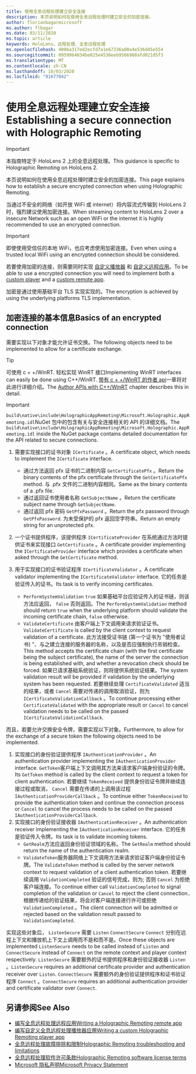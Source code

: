 ```yaml
---
title: 使用全息远程处理建立安全连接
description: 本页说明如何在使用全息远程处理时建立安全的加密连接。
author: florianbagarmicrosoft
ms.author: flbagar
ms.date: 03/11/2020
ms.topic: article
keywords: HoloLens、远程处理、全息远程处理
ms.openlocfilehash: 4006a317ed2ecfd7a1e67336a80a4e536d45e554
ms.sourcegitcommit: 09599b4034be825e4536eeb9566968afd021d5f3
ms.translationtype: MT
ms.contentlocale: zh-CN
ms.lasthandoff: 10/03/2020
ms.locfileid: "91677042"
---
```

# <a name="establishing-a-secure-connection-with-holographic-remoting"></a><span data-ttu-id="e2164-104">使用全息远程处理建立安全连接</span><span class="sxs-lookup"><span data-stu-id="e2164-104">Establishing a secure connection with Holographic Remoting</span></span>

>[!IMPORTANT]
><span data-ttu-id="e2164-105">本指南特定于 HoloLens 2 上的全息远程处理。</span><span class="sxs-lookup"><span data-stu-id="e2164-105">This guidance is specific to Holographic Remoting on HoloLens 2.</span></span>

<span data-ttu-id="e2164-106">本页说明如何在使用全息远程处理时建立安全的加密连接。</span><span class="sxs-lookup"><span data-stu-id="e2164-106">This page explains how to establish a secure encrypted connection when using Holographic Remoting.</span></span>

<span data-ttu-id="e2164-107">当通过不安全的网络（如开放 WiFi 或 internet）将内容流式传输到 HoloLens 2 时，强烈建议使用加密连接。</span><span class="sxs-lookup"><span data-stu-id="e2164-107">When streaming content to HoloLens 2 over a insecure Network such as an open WiFi or the internet it is highly recommended to use an encrypted connection.</span></span>

>[!IMPORTANT]
><span data-ttu-id="e2164-108">即使使用受信任的本地 WiFi，也应考虑使用加密连接。</span><span class="sxs-lookup"><span data-stu-id="e2164-108">Even when using a trusted local WiFi using an encrypted connection should be considered.</span></span>

<span data-ttu-id="e2164-109">若要使用加密的连接，则需要同时实现 [自定义播放器](holographic-remoting-create-player.md) 和 [自定义远程应用](holographic-remoting-create-host.md)。</span><span class="sxs-lookup"><span data-stu-id="e2164-109">To be able to use a encrypted connection you will need to implement both a [custom player](holographic-remoting-create-player.md) and a [custom remote app](holographic-remoting-create-host.md).</span></span>

<span data-ttu-id="e2164-110">加密是通过使用基础平台 TLS 实现实现的。</span><span class="sxs-lookup"><span data-stu-id="e2164-110">The encryption is achieved by using the underlying platforms TLS implementation.</span></span>

## <a name="basics-of-an-encrypted-connection"></a><span data-ttu-id="e2164-111">加密连接的基本信息</span><span class="sxs-lookup"><span data-stu-id="e2164-111">Basics of an encrypted connection</span></span>

<span data-ttu-id="e2164-112">需要实现以下对象才能允许证书交换。</span><span class="sxs-lookup"><span data-stu-id="e2164-112">The following objects need to be implemented to allow for a certificate exchange.</span></span>

>[!TIP]
><span data-ttu-id="e2164-113">可使用 c + +/WinRT. 轻松实现 WinRT 接口</span><span class="sxs-lookup"><span data-stu-id="e2164-113">Implementing WinRT interfaces can easily be done using C++/WinRT.</span></span> <span data-ttu-id="e2164-114">[带有 c + +/WinRT 的作者 api](https://docs.microsoft.com//windows/uwp/cpp-and-winrt-apis/author-apis)一章将对此进行详细介绍。</span><span class="sxs-lookup"><span data-stu-id="e2164-114">The [Author APIs with C++/WinRT](https://docs.microsoft.com//windows/uwp/cpp-and-winrt-apis/author-apis) chapter describes this in detail.</span></span>

>[!IMPORTANT]
><span data-ttu-id="e2164-115">```build\native\include\HolographicAppRemoting\Microsoft.Holographic.AppRemoting.idl```NuGet 包中的包含有关与安全连接相关的 API 的详细文档。</span><span class="sxs-lookup"><span data-stu-id="e2164-115">The ```build\native\include\HolographicAppRemoting\Microsoft.Holographic.AppRemoting.idl``` inside the NuGet package contains detailed documentation for the API related to secure connections.</span></span>

1) <span data-ttu-id="e2164-116">需要实现接口的证书对象 ```ICertificate``` 。</span><span class="sxs-lookup"><span data-stu-id="e2164-116">A certificate object, which needs to implement the ```ICertificate``` interface.</span></span>

    * <span data-ttu-id="e2164-117">通过方法返回 pfx 证书的二进制内容 ```GetCertificatePfx``` 。</span><span class="sxs-lookup"><span data-stu-id="e2164-117">Return the binary contents of the pfx certificate through the ```GetCertificatePfx``` method.</span></span> <span data-ttu-id="e2164-118">与 .pfx 文件的二进制内容相同。</span><span class="sxs-lookup"><span data-stu-id="e2164-118">Same as the binary contents of a .pfx file.</span></span>
    * <span data-ttu-id="e2164-119">通过返回证书使用者名称 ```GetSubjectName``` 。</span><span class="sxs-lookup"><span data-stu-id="e2164-119">Return the certificate subject name through ```GetSubjectName```.</span></span>
    * <span data-ttu-id="e2164-120">通过返回 pfx 密码 ```GetPfxPassword``` 。</span><span class="sxs-lookup"><span data-stu-id="e2164-120">Return the pfx password through ```GetPfxPassword```.</span></span> <span data-ttu-id="e2164-121">为未受保护的 pfx 返回空字符串。</span><span class="sxs-lookup"><span data-stu-id="e2164-121">Return an empty string for an unprotected pfx.</span></span>

2) <span data-ttu-id="e2164-122">一个证书提供程序，该提供程序 ```ICertificateProvider``` 在系统通过方法时提供证书来实现接口 ```GetCertificate``` 。</span><span class="sxs-lookup"><span data-stu-id="e2164-122">A certificate provider implementing the ```ICertificateProvider``` interface which provides a certificate when asked through the ```GetCertificate``` method.</span></span>

3) <span data-ttu-id="e2164-123">用于实现接口的证书验证程序 ```ICertificateValidator``` 。</span><span class="sxs-lookup"><span data-stu-id="e2164-123">A certificate validator implementing the ```ICertificateValidator``` interface.</span></span> <span data-ttu-id="e2164-124">它的任务是验证传入的证书。</span><span class="sxs-lookup"><span data-stu-id="e2164-124">Its task is to verify incoming certificates.</span></span>
    * <span data-ttu-id="e2164-125">```PerformSystemValidation``` ```true``` 如果基础平台应验证传入的证书链，则该方法应返回， ```false``` 否则返回。</span><span class="sxs-lookup"><span data-stu-id="e2164-125">The ```PerformSystemValidation``` method should return ```true``` when the underlying platform should validate the incoming certificate chain, ```false``` otherwise.</span></span>
    * <span data-ttu-id="e2164-126">```ValidateCertificate``` 由客户端上下文调用来请求验证证书。</span><span class="sxs-lookup"><span data-stu-id="e2164-126">```ValidateCertificate``` is called by the client context to request validation of a certificate.</span></span> <span data-ttu-id="e2164-127">此方法接受证书链 (第一个证书为 "使用者证书) "、与之建立连接的服务器的名称，以及是否应强制执行吊销检查。</span><span class="sxs-lookup"><span data-stu-id="e2164-127">This method accepts the certificate chain (with the first certificate being the subject certificate), the name of the server the connection is being established with, and whether a revocation check should be forced.</span></span> <span data-ttu-id="e2164-128">如果已请求基础系统验证，则将提供系统验证结果。</span><span class="sxs-lookup"><span data-stu-id="e2164-128">The system validation result will be provided if validation by the underlying system has been requested.</span></span> <span data-ttu-id="e2164-129">若要继续处理 ```CertificateValidated``` 适当的结果，或者 ```Cancel``` 需要对传递的调用取消验证，则为 ```ICertificateValidationCallback``` 。</span><span class="sxs-lookup"><span data-stu-id="e2164-129">To continue processing either ```CertificateValidated``` with the appropriate result or ```Cancel``` to cancel validation needs to be called on the passed ```ICertificateValidationCallback```.</span></span>

<span data-ttu-id="e2164-130">而且，若要允许交换安全令牌，需要实现以下对象。</span><span class="sxs-lookup"><span data-stu-id="e2164-130">Furthermore, to allow for the exchange of a secure token the following objects need to be implemented.</span></span>

1) <span data-ttu-id="e2164-131">实现接口的身份验证提供程序 ```IAuthenticationProvider``` 。</span><span class="sxs-lookup"><span data-stu-id="e2164-131">An authentication provider implementing the ```IAuthenticationProvider``` interface.</span></span> <span data-ttu-id="e2164-132">```GetToken```客户端上下文调用其方法来请求客户端身份验证的令牌。</span><span class="sxs-lookup"><span data-stu-id="e2164-132">Its ```GetToken``` method is called by the client context to request a token for client authentication.</span></span> <span data-ttu-id="e2164-133">若要继续 ```TokenReceived``` 提供身份验证令牌并继续连接过程或取消， ```Cancel``` 需要在传递的上调用该过程 ```IAuthenticationProviderCallback``` 。</span><span class="sxs-lookup"><span data-stu-id="e2164-133">To continue either ```TokenReceived``` to provide the authentication token and continue the connection process or ```Cancel``` to cancel the process needs to be called on the passed ```IAuthenticationProviderCallback```.</span></span>
2) <span data-ttu-id="e2164-134">实现接口的身份验证接收器 ```IAuthenticationReceiver``` 。</span><span class="sxs-lookup"><span data-stu-id="e2164-134">An authentication receiver implementing the ```IAuthenticationReceiver``` interface.</span></span> <span data-ttu-id="e2164-135">它的任务是验证传入令牌。</span><span class="sxs-lookup"><span data-stu-id="e2164-135">Its task is to validate incoming tokens.</span></span>
    * <span data-ttu-id="e2164-136">```GetRealm```方法应返回身份验证领域的名称。</span><span class="sxs-lookup"><span data-stu-id="e2164-136">The ```GetRealm``` method should return the name of the authentication realm.</span></span>
    * <span data-ttu-id="e2164-137">```ValidateToken```服务器网络上下文调用方法来请求验证客户端身份验证令牌。</span><span class="sxs-lookup"><span data-stu-id="e2164-137">The ```ValidateToken``` method is called by the server network context to request validation of a client authentication token.</span></span> <span data-ttu-id="e2164-138">若要继续调用 ```ValidationCompleted``` 验证的信号完成，则为; 否则 ```Cancel``` 为拒绝客户端连接。</span><span class="sxs-lookup"><span data-stu-id="e2164-138">To continue either call ```ValidationCompleted``` to signal completion of the validation or ```Cancel``` to reject the client connection..</span></span> <span data-ttu-id="e2164-139">根据传递给的验证结果，将会对客户端连接进行许可或拒绝 ```ValidationCompleted``` 。</span><span class="sxs-lookup"><span data-stu-id="e2164-139">The client connection will be admitted or rejected based on the validation result passed to ```ValidationCompleted```.</span></span> 

<span data-ttu-id="e2164-140">实现这些对象后， ```ListenSecure``` 需要 ```Listen``` ```ConnectSecure``` ```Connect``` 分别在远程上下文和播放机上下文上调用而不是和而不是。</span><span class="sxs-lookup"><span data-stu-id="e2164-140">Once these objects are implemented ```ListenSecure``` needs to be called instead of ```Listen``` and ```ConnectSecure``` instead of ```Connect``` on the remote context and player context respectively.</span></span> <span data-ttu-id="e2164-141">```ListenSecure``` 需要额外的证书提供程序和身份验证接收器 ```Listen``` 。</span><span class="sxs-lookup"><span data-stu-id="e2164-141">```ListenSecure``` requires an additional certificate provider and authentication receiver over ```Listen```.</span></span> <span data-ttu-id="e2164-142">```ConnectSecure``` 需要额外的身份验证提供程序和证书验证程序 ```Connect``` 。</span><span class="sxs-lookup"><span data-stu-id="e2164-142">```ConnectSecure``` requires an additional authentication provider and certificate validator over ```Connect```.</span></span>

## <a name="see-also"></a><span data-ttu-id="e2164-143">另请参阅</span><span class="sxs-lookup"><span data-stu-id="e2164-143">See Also</span></span>
* [<span data-ttu-id="e2164-144">编写全息远程处理远程应用</span><span class="sxs-lookup"><span data-stu-id="e2164-144">Writing a Holographic Remoting remote app</span></span>](holographic-remoting-create-host.md)
* [<span data-ttu-id="e2164-145">编写自定义全息远程处理播放器应用</span><span class="sxs-lookup"><span data-stu-id="e2164-145">Writing a custom Holographic Remoting player app</span></span>](holographic-remoting-create-player.md)
* [<span data-ttu-id="e2164-146">全息远程处理故障排除和限制</span><span class="sxs-lookup"><span data-stu-id="e2164-146">Holographic Remoting troubleshooting and limitations</span></span>](holographic-remoting-troubleshooting.md)
* [<span data-ttu-id="e2164-147">全息远程处理软件许可条款</span><span class="sxs-lookup"><span data-stu-id="e2164-147">Holographic Remoting software license terms</span></span>](https://docs.microsoft.com//legal/mixed-reality/microsoft-holographic-remoting-software-license-terms)
* [<span data-ttu-id="e2164-148">Microsoft 隐私声明</span><span class="sxs-lookup"><span data-stu-id="e2164-148">Microsoft Privacy Statement</span></span>](https://go.microsoft.com/fwlink/?LinkId=521839)
